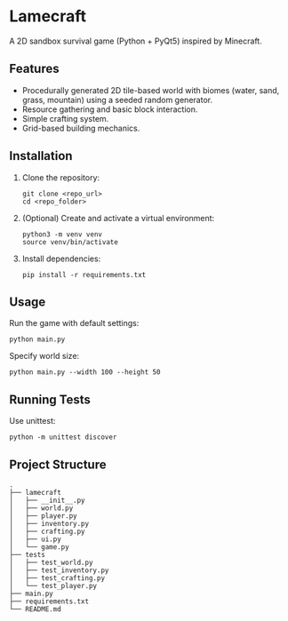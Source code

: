 # Lamecraft

A 2D sandbox survival game (Python + PyQt5) inspired by Minecraft.

## Features

- Procedurally generated 2D tile-based world with biomes (water, sand, grass, mountain) using a seeded random generator.
- Resource gathering and basic block interaction.
- Simple crafting system.
- Grid-based building mechanics.

## Installation

1. Clone the repository:
   ```
   git clone <repo_url>
   cd <repo_folder>
   ```
2. (Optional) Create and activate a virtual environment:
   ```
   python3 -m venv venv
   source venv/bin/activate
   ```
3. Install dependencies:
   ```
   pip install -r requirements.txt
   ```

## Usage

Run the game with default settings:
```
python main.py
```

Specify world size:
```
python main.py --width 100 --height 50
```

## Running Tests

Use unittest:
```
python -m unittest discover
```

## Project Structure

```
.
├── lamecraft
│   ├── __init__.py
│   ├── world.py
│   ├── player.py
│   ├── inventory.py
│   ├── crafting.py
│   ├── ui.py
│   └── game.py
├── tests
│   ├── test_world.py
│   ├── test_inventory.py
│   ├── test_crafting.py
│   └── test_player.py
├── main.py
├── requirements.txt
└── README.md
```
